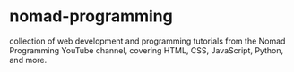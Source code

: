 # nomad-programming
 collection of web development and programming tutorials from the Nomad Programming YouTube channel, covering HTML, CSS, JavaScript, Python, and more.
